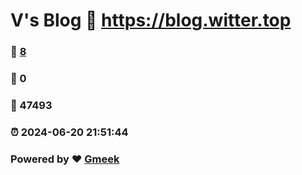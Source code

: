 # V's Blog :link: https://blog.witter.top 
### :page_facing_up: [8](https://blog.witter.top/tag.html) 
### :speech_balloon: 0 
### :hibiscus: 47493 
### :alarm_clock: 2024-06-20 21:51:44 
### Powered by :heart: [Gmeek](https://github.com/Meekdai/Gmeek)
